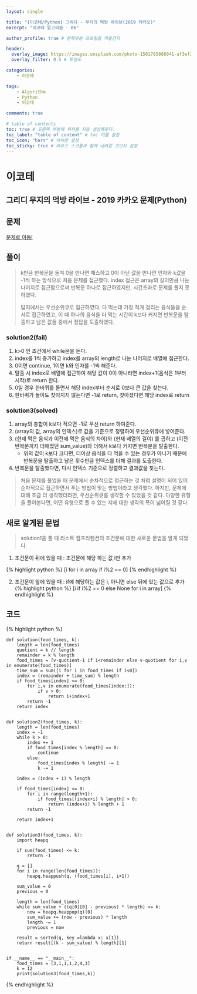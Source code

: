 ```yaml
---
layout: single

title: "[이코테/Python] 그리디 - 무지의 먹방 라이브(2019 카카오)"
excerpt: "이코테 알고리즘 - 06"

author_profile: true # 왼쪽부분 프로필을 띄울건지

header:
  overlay_image: https://images.unsplash.com/photo-1501785888041-af3ef285b470?ixlib=rb-1.2.1&ixid=eyJhcHBfaWQiOjEyMDd9&auto=format&fit=crop&w=1350&q=80
  overlay_filter: 0.5 # 투명도

categories:
    - 이코테

tags: 
    - Algorithm
    - Python
    - 이코테

comments: true

# table of contents
toc: true # 오른쪽 부분에 목차를 자동 생성해준다.
toc_label: "table of content" # toc 이름 설정
toc_icon: "bars" # 아이콘 설정
toc_sticky: true # 마우스 스크롤과 함께 내려갈 것인지 설정
---
```



# 이코테

## 그리디 무지의 먹방 라이브 - 2019 카카오 문제(Python)

## 문제

[문제로 이동!](https://programmers.co.kr/learn/courses/30/lessons/42891#qna)
  
## 풀이
> k만큼 반복문을 돌며 0을 만나면 패스하고 0이 아닌 값을 만나면 인자와 k값을 -1씩 하는 방식으로 처음 문제를 접근했다.
> index 접근은 array의 길이만큼 나눈 나머지로 접근함으로써 반복문 하나로 접근하였지만, 시간초과로 문제를 풀지 못하였다.
> 
> 답지에서는 우선순위큐로 접근하였다. 다 먹는데 가장 적게 걸리는 음식들을 순서로 접근하였고, 이 때 하나의 음식을 다 먹는 시간이 k보다 커지면 반복문을 탈출하고
> 남은 값들 중에서 정답을 도출하였다.
 
### solution2(fail)
1. k>0 인 조건에서 while문을 돈다.
2. index를 1씩 증가하고 index를 array의 length로 나눈 나머지로 배열에 접근한다.
3. 0이면 continue, 1이면 k와 인자를 -1씩 해준다.
4. 탈출 시 index로 배열에 접근하여 해당 값이 0이 아니라면 index+1(음식은 1부터 시작)로 return 한다.
5. 0일 경우 한바퀴를 돌면서 해당 index부터 순서로 0보다 큰 값을 찾는다.
6. 한바퀴가 돌아도 찾아지지 않는다면 -1로 return, 찾아졌다면 해당 index로 return

### solution3(solved)
1. array의 총합이 k보다 적으면 -1로 우선 return 하여준다.
2. (array의 값, array의 인덱스)로 값을 기준으로 정렬하여 우선순위큐에 넣어준다.
3. (현재 먹은 음식과 이전에 먹은 음식의 차이)와 (현재 배열의 길이) 를 곱하고 (이전 반복문까지 더해졌던 sum_value)와 더해서 k보다 커지면 반복문을 탈출한다.
    - 위의 값이 k보다 크다면, 더이상 음식을 다 먹을 수 있는 경우가 아니기 때문에 반복문을 탈출하고 남은 횟수만큼 인덱스를 더해 결과를 도출한다.
4. 반복문을 탈출했다면, 다시 인덱스 기준으로 정렬하고 결과값을 찾는다.

> 처음 문제를 풀었을 때 문제에서 순차적으로 접근하는 것 처럼 설명이 되어 있어 순차적으로 접근하면서 푸는 방법이 맞는 방법이라고 생각했다.
> 하지만, 문제에 대해 조금 더 생각했더라면, 우선순위큐를 생각할 수 있었을 것 같다. 다양한 유형을 풀어본다면, 어떤 유형으로 풀 수 있는 지에 대한 생각의 폭이 넓어질 것 같다.

## 새로 알게된 문법
> solution1을 풀 때 리스트 컴프리헨션의 조건문에 대한 새로운 문법을 알게 되었다.

1. 조건문이 뒤에 있을 때 : 조건문에 해당 하는 값 i만 추가

{% highlight python %}
[i for i in array if i%2 == 0]
{% endhighlight %}

2. 조건문이 앞에 있을 때 : if에 해당하는 값은 i, 아니면 else 뒤에 있는 값으로 추가
{% highlight python %}
[i if i%2 == 0 else None for i in array]
{% endhighlight %}
## 코드

{% highlight python %}

    def solution(food_times, k):
        length = len(food_times)
        quotient = k // length
        remainder = k % length
        food_times = [v-quotient-1 if i<remainder else v-quotient for i,v in enumerate(food_times)]
        time_sum = sum([i for i in food_times if i<0])
        index = (remainder + time_sum) % length
        if food_times[index] <= 0:
            for i,v in enumerate(food_times[index:]):
                if v > 0:
                    return i+index+1
            return -1
        return index
    
    
    def solution2(food_times, k):
        length = len(food_times)
        index = -1
        while k > 0:
            index += 1
            if food_times[index % length] == 0:
                continue
            else:
                food_times[index % length] -= 1
                k -= 1
    
        index = (index + 1) % length
    
        if food_times[index] <= 0:
            for i in range(length+1):
                if food_times[(index+i) % length] > 0:
                    return (index+i) % length + 1
            return -1
    
        return index+1
    
    
    def solution3(food_times, k):
        import heapq
    
        if sum(food_times) <= k:
            return -1
    
        q = []
        for i in range(len(food_times)):
            heapq.heappush(q, (food_times[i], i+1))
    
        sum_value = 0
        previous = 0
    
        length = len(food_times)
        while sum_value + ((q[0][0] - previous) * length) <= k:
            now = heapq.heappop(q)[0]
            sum_value += (now - previous) * length
            length -= 1
            previous = now
    
        result = sorted(q, key =lambda x: x[1])
        return result[(k - sum_value) % length][1]
    
    
    if __name__ == "__main__":
        food_times = [3,1,1,1,2,4,3]
        k = 12
        print(solution3(food_times,k))

{% endhighlight %}